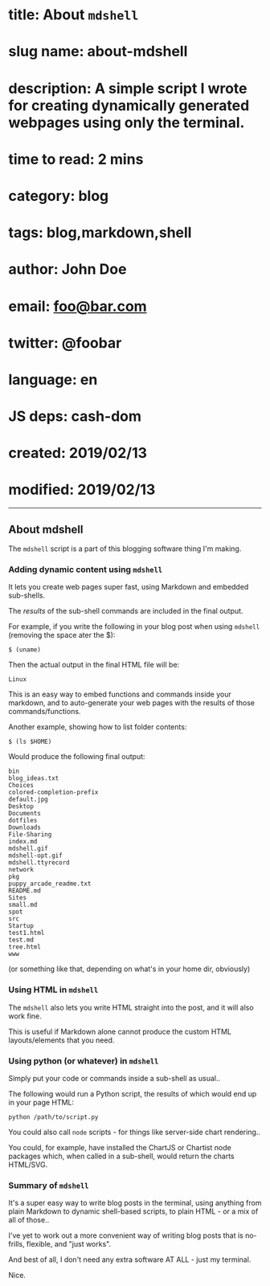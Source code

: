 # title: About `mdshell`

# slug name: about-mdshell

# description: A simple script I wrote for creating dynamically generated webpages using only the terminal.

# time to read: 2 mins

# category: blog

# tags: blog,markdown,shell

# author: John Doe

# email: foo@bar.com

# twitter: @foobar

# language: en

# JS deps: cash-dom

# created: 2019/02/13

# modified: 2019/02/13

---

## About mdshell

The `mdshell` script is a part of this blogging software thing I'm making.

### Adding dynamic content using `mdshell`

It lets you create web pages super fast, using Markdown and embedded sub-shells.

The _results_ of the sub-shell commands are included in the final output.

For example, if you write the following in your blog post when using `mdshell` (removing the space ater the $):

```
$ (uname)
```

Then the actual output in the final HTML file will be:

```
Linux
```

This is an easy way to embed functions and commands inside your markdown, and to auto-generate your web pages with the results of those commands/functions.

Another example, showing how to list folder contents:

```
$ (ls $HOME)
```

Would produce the following final output:

```
bin
blog_ideas.txt
Choices
colored-completion-prefix
default.jpg
Desktop
Documents
dotfiles
Downloads
File-Sharing
index.md
mdshell.gif
mdshell-opt.gif
mdshell.ttyrecord
network
pkg
puppy_arcade_readme.txt
README.md
Sites
small.md
spot
src
Startup
test1.html
test.md
tree.html
www
```

(or something like that, depending on what's in your home dir, obviously)

### Using HTML in `mdshell`

The `mdshell` also lets you write HTML straight into the post, and it will also work fine.

This is useful if Markdown alone cannot produce the custom HTML layouts/elements that you need.

### Using python (or whatever) in `mdshell`

Simply put your code or commands inside a sub-shell as usual..

The following would run a Python script, the results of which would end up in your page HTML:

```
python /path/to/script.py
```

You could also call `node` scripts - for things like server-side chart rendering..

You could, for example, have installed the ChartJS or Chartist node packages which, when called in a sub-shell, would return the charts HTML/SVG.

### Summary of `mdshell`

It's a super easy way to write blog posts in the terminal, using anything from plain Markdown to dynamic shell-based scripts, to plain HTML - or a mix of all of those..

I've yet to work out a more convenient way of writing blog posts that is no-frills, flexible, and "just works".

And best of all, I don't need any extra software AT ALL - just my terminal.

Nice.
